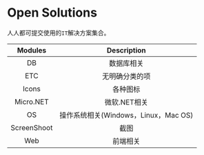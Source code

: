 
# Open Solutions

人人都可提交使用的`IT`解决方案集合。

|   Modules   |             Description              |
| :---------: | :----------------------------------: |
|     DB      |              数据库相关              |
|     ETC     |            无明确分类的项            |
|    Icons    |               各种图标               |
|  Micro.NET  |             微软.NET相关             |
|     OS      | 操作系统相关(Windows，Linux，Mac OS) |
| ScreenShoot |                 截图                 |
|     Web     |               前端相关               |

